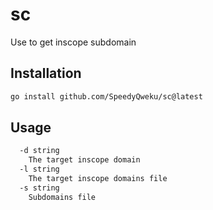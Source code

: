 # sc

Use to get inscope subdomain

## Installation

```bash
go install github.com/SpeedyQweku/sc@latest
```

## Usage

```bash
  -d string
    The target inscope domain
  -l string
    The target inscope domains file
  -s string
    Subdomains file
```
